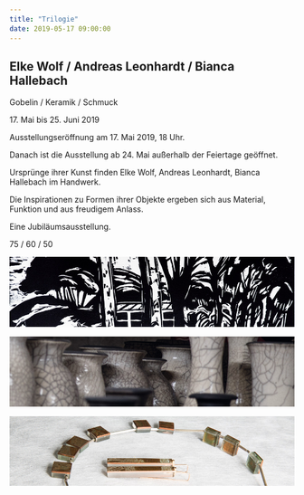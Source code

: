 ```yaml
---
title: "Trilogie"
date: 2019-05-17 09:00:00
---
```

## Elke Wolf / Andreas Leonhardt / Bianca Hallebach

Gobelin / Keramik / Schmuck

<!---->17. Mai bis 25. Juni 2019

Ausstellungseröffnung am 17. Mai 2019, 18 Uhr.

Danach ist die Ausstellung ab 24. Mai außerhalb der Feiertage geöffnet.

Ursprünge ihrer Kunst finden Elke Wolf, Andreas Leonhardt, Bianca Hallebach im Handwerk.

Die Inspirationen zu Formen ihrer Objekte ergeben sich aus Material, Funktion und aus freudigem Anlass.

Eine Jubiläumsausstellung.

75 / 60 / 50

![](/img/trilogie/elke-wolf.jpg)

![](/img/trilogie/andreas-leonhardt.jpg)

![](/img/trilogie/bianca-hallebach.jpg)
